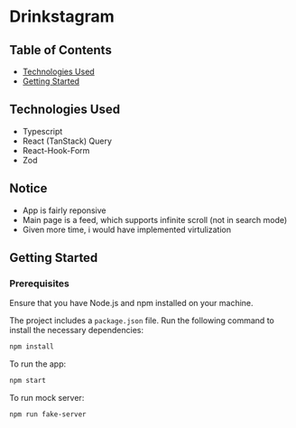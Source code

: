 # Drinkstagram

## Table of Contents
- [Technologies Used](#technologies-used)
- [Getting Started](#getting-started)

## Technologies Used

- Typescript
- React (TanStack) Query
- React-Hook-Form
- Zod

## Notice
- App is  fairly reponsive
- Main page is a feed, which supports infinite scroll (not in search mode)
- Given more time, i would have implemented virtulization

## Getting Started

### Prerequisites

Ensure that you have Node.js and npm installed on your machine.

The project includes a `package.json` file. Run the following command to install the necessary dependencies:

```bash
npm install
```
To run the app:
```bash
npm start
```
To run mock server:
```bash
npm run fake-server
```



